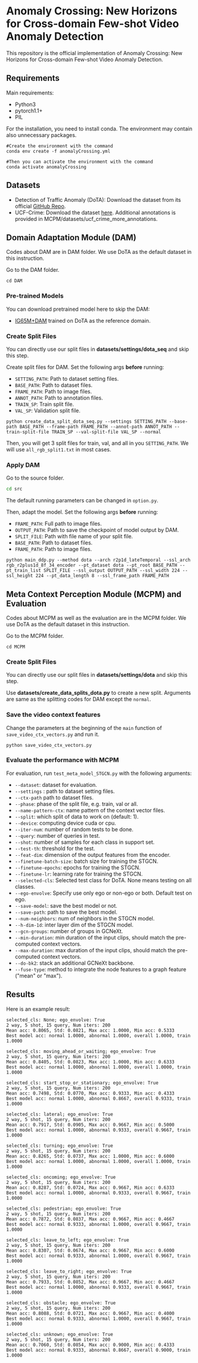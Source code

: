 # Anomaly Crossing: New Horizons for Cross-domain Few-shot Video Anomaly Detection

This repository is the official implementation of Anomaly Crossing: New Horizons for Cross-domain Few-shot Video Anomaly Detection. 

## Requirements

Main requirements:

- Python3
- pytorch1.1+
- PIL

For the installation, you need to install conda. The environment may contain also unnecessary packages.

```setup
#Create the environment with the command
conda env create -f anomalyCrossing.yml

#Then you can activate the environment with the command
conda activate anomalyCrossing
```

## Datasets

- Detection of Traffic Anomaly (DoTA): Download the dataset from its official [GitHub Repo](https://github.com/MoonBlvd/Detection-of-Traffic-Anomaly).
- UCF-Crime: Download the dataset [here](https://webpages.uncc.edu/cchen62/dataset.html). Additional annotations is provided in MCPM/datasets/ucf_crime_more_annotations.

## Domain Adaptation Module (DAM)

Codes about DAM are in DAM folder. We use DoTA as the default dataset in this instruction.

Go to the DAM folder.

```
cd DAM
```

### Pre-trained Models

You can download pretrained model here to skip the DAM:

- [IG65M+DAM](https://drive.google.com/mymodel.pth) trained on DoTA as the reference domain. 

### Create Split Files

You can directly use our split files in **datasets/settings/dota_seq** and skip this step.



Create split files for DAM. Set the following args **before** running:

- `SETTING_PATH`: Path to dataset setting files.
- `BASE_PATH`: Path to dataset files.
- `FRAME_PATH`: Path to image files.
- `ANNOT_PATH`: Path to annotation files.
- `TRAIN_SP`: Train split file.
- `VAL_SP`: Validation split file.

```train
python create_data_split_dota_seq.py --settings SETTING_PATH --base-path BASE_PATH --frame-path FRAME_PATH --annot-path ANNOT_PATH --train-split-file TRAIN_SP --val-split-file VAL_SP --normal
```

Then, you will get 3 split files for train, val, and all in you `SETTING_PATH`. We will use  `all_rgb_split1.txt` in most cases.

### Apply DAM

Go to the source folder.

```cmd
cd src
```

The default running parameters can be changed in `option.py`.

Then, adapt the model. Set the following args **before** running:

- `FRAME_PATH`: Full path to image files.
- `OUTPUT_PATH`: Path to save the checkpoint of model output by DAM.
- `SPLIT_FILE`: Path with file name of your split file.
- `BASE_PATH`: Path to dataset files.
- `FRAME_PATH`: Path to image files.

```
python main_ddp.py --method dota --arch r2p1d_lateTemporal --ssl_arch rgb_r2plus1d_8f_34_encoder --pt_dataset dota --pt_root BASE_PATH --pt_train_list SPLIT_FILE --ssl_output OUTPUT_PATH --ssl_width 224 --ssl_height 224 --pt_data_length 8 --ssl_frame_path FRAME_PATH 
```

## Meta Context Perception Module (MCPM) and Evaluation

Codes about MCPM as well as the evaluation are in the MCPM folder. We use DoTA as the default dataset in this instruction.

Go to the MCPM folder.

```
cd MCPM
```

### Create Split Files

You can directly use our split files in **datasets/settings/dota** and skip this step.

Use **datasets/create_data_splits_dota.py** to create a new split. Arguments are same as the splitting codes for DAM except the `normal`.

### Save the video context features

Change the parameters at the beginning of the `main` function of `save_video_ctx_vectors.py` and run it.

```eval
python save_video_ctx_vectors.py
```
### Evaluate the performance with MCPM

For evaluation, run `test_meta_model_STGCN.py` with the following arguments:

-   `--dataset`: dataset for evaluation. 
-  `--settings` : path to dataset setting files.
-   `--ctx-path` path to dataset files.
-   `--phase`: phase of the split file, e.g. train, val or all.
-   `--name-pattern-ctx`: name pattern of the context vector files.  
-   `--split`: which split of data to work on (default: 1).
-   `--device`: computing device cuda or cpu.
-   `--iter-num`:  number of random tests to be done.
-   `--query`:  number of queries in test.
-   `--shot`: number of samples for each class in support set.
-   `--test-th`:  threshold for the test.
-   `--feat-dim`:  dimension of the output features from the encoder.
-   `--finetune-batch-size`:  batch size for training the STGCN.
-   `--finetune-epochs`:  epochs for training the STGCN.
-   `--finetune-lr`:  learning rate for training the STGCN.
-   `--selected-cls`: Selected test class for DoTA. None means testing on all classes.
-   `--ego-envolve`:  Specify use only ego or non-ego or both. Default test on ego.
-   `--save-model`: save the best model or not.
-   `--save-path`:  path to save the best model.
-   `--num-neighbors`:  num of neighbors in the STGCN model.
-   `--h-dim-1d`:  inter layer dim of the STGCN model.
-   `--gcn-groups`: number of groups in GCNeXt.
-   `--min-duration`: min duration of the input clips, should match the pre-computed context vectors.
-   `--max-duration`: max duration of the input clips, should match the pre-computed context vectors.
-   `--do-bk2`: stack an additional GCNeXt backbone.
-   `--fuse-type`:  method to integrate the node features to a graph feature ("mean" or "max").



## Results

Here is an example result:

```
selected_cls: None; ego_envolve: True
2 way, 5 shot, 15 query, Num iters: 200
Mean acc: 0.8065, Std: 0.0821, Max acc: 1.0000, Min acc: 0.5333
Best model acc: normal 1.0000, abnormal 1.0000, overall 1.0000, train 1.0000

selected_cls: moving_ahead_or_waiting; ego_envolve: True
2 way, 5 shot, 15 query, Num iters: 200
Mean acc: 0.8405, Std: 0.0823, Max acc: 1.0000, Min acc: 0.6333
Best model acc: normal 1.0000, abnormal 1.0000, overall 1.0000, train 1.0000

selected_cls: start_stop_or_stationary; ego_envolve: True
2 way, 5 shot, 15 query, Num iters: 200
Mean acc: 0.7498, Std: 0.0770, Max acc: 0.9333, Min acc: 0.4333
Best model acc: normal 1.0000, abnormal 0.8667, overall 0.9333, train 1.0000

selected_cls: lateral; ego_envolve: True
2 way, 5 shot, 15 query, Num iters: 200
Mean acc: 0.7917, Std: 0.0905, Max acc: 0.9667, Min acc: 0.5000
Best model acc: normal 1.0000, abnormal 0.9333, overall 0.9667, train 1.0000

selected_cls: turning; ego_envolve: True
2 way, 5 shot, 15 query, Num iters: 200
Mean acc: 0.8265, Std: 0.0737, Max acc: 1.0000, Min acc: 0.6000
Best model acc: normal 1.0000, abnormal 1.0000, overall 1.0000, train 1.0000

selected_cls: oncoming; ego_envolve: True
2 way, 5 shot, 15 query, Num iters: 200
Mean acc: 0.8287, Std: 0.0724, Max acc: 0.9667, Min acc: 0.6333
Best model acc: normal 1.0000, abnormal 0.9333, overall 0.9667, train 1.0000

selected_cls: pedestrian; ego_envolve: True
2 way, 5 shot, 15 query, Num iters: 200
Mean acc: 0.7872, Std: 0.0837, Max acc: 0.9667, Min acc: 0.4667
Best model acc: normal 0.9333, abnormal 1.0000, overall 0.9667, train 1.0000

selected_cls: leave_to_left; ego_envolve: True
2 way, 5 shot, 15 query, Num iters: 200
Mean acc: 0.8307, Std: 0.0674, Max acc: 0.9667, Min acc: 0.6000
Best model acc: normal 0.9333, abnormal 1.0000, overall 0.9667, train 1.0000

selected_cls: leave_to_right; ego_envolve: True
2 way, 5 shot, 15 query, Num iters: 200
Mean acc: 0.7933, Std: 0.0852, Max acc: 0.9667, Min acc: 0.4667
Best model acc: normal 1.0000, abnormal 0.9333, overall 0.9667, train 1.0000

selected_cls: obstacle; ego_envolve: True
2 way, 5 shot, 15 query, Num iters: 200
Mean acc: 0.8088, Std: 0.0721, Max acc: 0.9667, Min acc: 0.4000
Best model acc: normal 0.9333, abnormal 1.0000, overall 0.9667, train 1.0000

selected_cls: unknown; ego_envolve: True
2 way, 5 shot, 15 query, Num iters: 200
Mean acc: 0.7060, Std: 0.0854, Max acc: 0.9000, Min acc: 0.4333
Best model acc: normal 0.9333, abnormal 0.8667, overall 0.9000, train 1.0000
```

